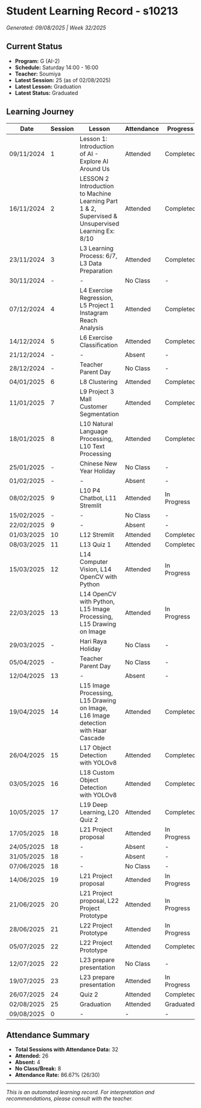# Student Learning Record - s10213
*Generated: 09/08/2025 | Week 32/2025*

## Current Status
- **Program:** G (AI-2)
- **Schedule:** Saturday 14:00 - 16:00
- **Teacher:** Soumiya
- **Latest Session:** 25 (as of 02/08/2025)
- **Latest Lesson:** Graduation
- **Latest Status:** Graduated

## Learning Journey
| Date | Session | Lesson | Attendance | Progress |
|------|---------|--------|------------|----------|
| 09/11/2024 | 1 | Lesson 1: Introduction of AI - Explore AI Around Us | Attended | Completed |
| 16/11/2024 | 2 | LESSON 2 Introduction to Machine Learning Part 1 & 2, Supervised & Unsupervised Learning Ex: 8/10 | Attended | Completed |
| 23/11/2024 | 3 | L3 Learning Process: 6/7, L3 Data Preparation | Attended | Completed |
| 30/11/2024 | - | - | No Class | - |
| 07/12/2024 | 4 | L4 Exercise Regression, L5 Project 1 Instagram Reach Analysis | Attended | Completed |
| 14/12/2024 | 5 | L6 Exercise Classification | Attended | Completed |
| 21/12/2024 | - | - | Absent | - |
| 28/12/2024 | - | Teacher Parent Day | No Class | - |
| 04/01/2025 | 6 | L8 Clustering | Attended | Completed |
| 11/01/2025 | 7 | L9 Project 3 Mall Customer Segmentation | Attended | Completed |
| 18/01/2025 | 8 | L10 Natural Language Processing, L10 Text Processing | Attended | Completed |
| 25/01/2025 | - | Chinese New Year Holiday | No Class | - |
| 01/02/2025 | - | - | Absent | - |
| 08/02/2025 | 9 | L10 P4 Chatbot, L11 Stremlit | Attended | In Progress |
| 15/02/2025 | - | - | No Class | - |
| 22/02/2025 | 9 | - | Absent | - |
| 01/03/2025 | 10 | L12 Stremlit | Attended | Completed |
| 08/03/2025 | 11 | L13 Quiz 1 | Attended | Completed |
| 15/03/2025 | 12 | L14 Computer Vision, L14 OpenCV with Python | Attended | In Progress |
| 22/03/2025 | 13 | L14 OpenCV with Python, L15 Image Processing, L15 Drawing on Image | Attended | In Progress |
| 29/03/2025 | - | Hari Raya Holiday | No Class | - |
| 05/04/2025 | - | Teacher Parent Day | No Class | - |
| 12/04/2025 | 13 | - | Absent | - |
| 19/04/2025 | 14 | L15 Image Processing, L15 Drawing on Image, L16 Image detection with Haar Cascade | Attended | Completed |
| 26/04/2025 | 15 | L17 Object Detection with YOLOv8 | Attended | Completed |
| 03/05/2025 | 16 | L18 Custom Object Detection with YOLOv8 | Attended | Completed |
| 10/05/2025 | 17 | L19 Deep Learning, L20 Quiz 2 | Attended | Completed |
| 17/05/2025 | 18 | L21 Project proposal | Attended | In Progress |
| 24/05/2025 | 18 | - | Absent | - |
| 31/05/2025 | 18 | - | Absent | - |
| 07/06/2025 | 18 | - | No Class | - |
| 14/06/2025 | 19 | L21 Project proposal | Attended | In Progress |
| 21/06/2025 | 20 | L21 Project proposal, L22 Project Prototype | Attended | In Progress |
| 28/06/2025 | 21 | L22 Project Prototype | Attended | In Progress |
| 05/07/2025 | 22 | L22 Project Prototype | Attended | Completed |
| 12/07/2025 | 22 | L23 prepare presentation | No Class | - |
| 19/07/2025 | 23 | L23 prepare presentation | Attended | In Progress |
| 26/07/2025 | 24 | Quiz 2 | Attended | Completed |
| 02/08/2025 | 25 | Graduation | Attended | Graduated |
| 09/08/2025 | 0 | - | - | - |

## Attendance Summary
- **Total Sessions with Attendance Data:** 32
- **Attended:** 26
- **Absent:** 4
- **No Class/Break:** 8
- **Attendance Rate:** 86.67% (26/30)

---
*This is an automated learning record. For interpretation and recommendations, please consult with the teacher.*
